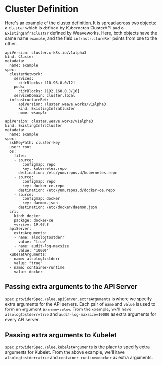 # Cluster Definition

Here's an example of the cluster definition. It is spread across two
objects: a `Cluster` which is defined by Kubernetes ClusterAPI and a
`ExistingInfraCluster` defined by Weaveworks.  Here, both objects have the
same name `example`, and the field `infrastructureRef` points from one
to the other.

```
apiVersion: cluster.x-k8s.io/v1alpha3
kind: Cluster
metadata:
  name: example
spec:
  clusterNetwork:
    services:
      cidrBlocks: [10.96.0.0/12]
    pods:
      cidrBlocks: [192.168.0.0/16]
    serviceDomain: cluster.local
  infrastructureRef:
      apiVersion: cluster.weave.works/v1alpha3
      kind: ExistingInfraCluster
      name: example
---
apiVersion: cluster.weave.works/v1alpha3
kind: ExistingInfraCluster
metadata:
  name: example
spec:
  sshKeyPath: cluster-key
  user: root
  os:
    files:
    - source:
        configmap: repo
        key: kubernetes.repo
      destination: /etc/yum.repos.d/kubernetes.repo
    - source:
        configmap: repo
        key: docker-ce.repo
      destination: /etc/yum.repos.d/docker-ce.repo
    - source:
        configmap: docker
        key: daemon.json
      destination: /etc/docker/daemon.json
  cri:
    kind: docker
    package: docker-ce
    version: 19.03.8
  apiServer:
    extraArguments:
    - name: alsologtostderr
      value: "true"
    - name: audit-log-maxsize
      value: "10000"
  kubeletArguments:
  - name: alsologtostderr
    value: "true"
  - name: container-runtime
    value: docker
```

## Passing extra arguments to the API Server

`spec.providerSpec.value.apiServer.extraArguments` is where we specify extra arguments for the API servers. Each pair of `name` and `value` is used to form an argument as `name=value`. From the example, we'll have `alsologtostderr=true` and `audit-log-maxsize=10000` as extra arguments for every API server.

## Passing extra arguments to Kubelet

`spec.providerSpec.value.kubeletArguments` is the place to specify extra arguments for Kubelet. From the above example, we'll have `alsologtostderr=true` and `container-runtime=docker` as extra arguments.


